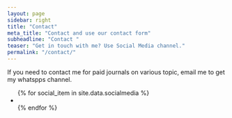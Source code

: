 ```yaml
---
layout: page
sidebar: right
title: "Contact"
meta_title: "Contact and use our contact form"
subheadline: "Contact "
teaser: "Get in touch with me? Use Social Media channel."
permalink: "/contact/"
---
```

If you need to contact me for paid journals on various topic, email me to get my whatspps channel.

<ul class="inline-list social-icons">
{% for social_item in site.data.socialmedia %}
  <li><a href="{{ social_item.url }}" target="_blank" class="{{ social_item.class }}" title="{{ social_item.title }}"></a></li>
{% endfor %}
</ul>
